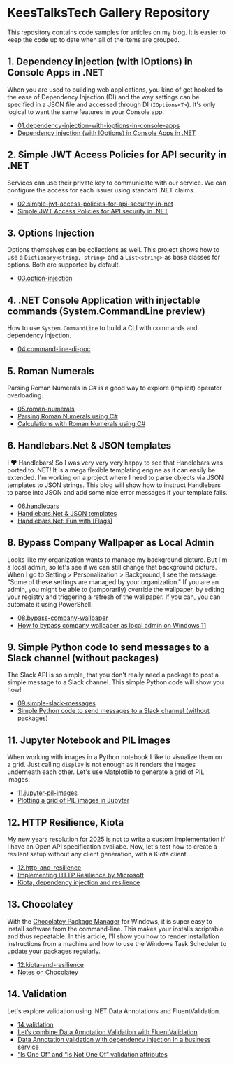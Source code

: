 ﻿# KeesTalksTech Gallery Repository

This repository contains code samples for articles on my blog.
It is easier to keep the code up to date when all of the items are grouped.

## 1. Dependency injection (with IOptions) in Console Apps in .NET

When you are used to building web applications, you kind of get hooked to the
ease of Dependency Injection (DI) and the way settings can be specified in a
JSON file and accessed through DI (``IOptions<T>``). It's only logical to
want the same features in your Console app.

- <a href="01.dependency-injection-with-ioptions-in-console-apps">01.dependency-injection-with-ioptions-in-console-apps</a>
- <a href="https://keestalkstech.com/2018/04/dependency-injection-with-ioptions-in-console-apps-in-dotnet/">Dependency injection (with IOptions) in Console Apps in .NET</a>


## 2. Simple JWT Access Policies for API security in .NET

Services can use their private key to communicate with our service.
We can configure the access for each issuer using standard .NET claims.

- <a href="02.simple-jwt-access-policies-for-api-security-in-net">02.simple-jwt-access-policies-for-api-security-in-net</a>
- <a href="https://keestalkstech.com/2024/11/simple-jwt-access-policies-for-api-security-in-net/">Simple JWT Access Policies for API security in .NET</a>

## 3. Options Injection

Options themselves can be collections as well. This
project shows how to use a `Dictionary<string, string>` and a
`List<string>` as base classes for options. Both are supported
by default.

- <a href="03.option-injection">03.option-injection</a>

## 4. .NET Console Application with injectable commands (System.CommandLine preview)

How to use `System.CommandLine` to build a CLI with commands and
dependency injection.

- <a href="04.command-line-di-poc">04.command-line-di-poc</a>

## 5. Roman Numerals
Parsing Roman Numerals in C# is a good way to explore
(implicit) operator overloading.

- <a href="05.roman-numerals">05.roman-numerals</a>
- <a href="https://keestalkstech.com/2017/08/parsing-roman-numerals-using-csharp/">Parsing Roman Numerals using C#</a>
- <a href="https://keestalkstech.com/2017/08/calculations-with-roman-numerals-in-csharp/">Calculations with Roman Numerals using C#</a>

## 6. Handlebars.Net & JSON templates

I ❤️ Handlebars! So I was very very very happy to see that Handlebars was ported to .NET!
It is a mega flexible templating engine as it can easily be extended. I'm working on a
project where I need to parse objects via JSON templates to JSON strings. This blog will
show how to instruct Handlebars to parse into JSON and add some nice error messages
if your template fails.

- <a href="06.handlebars">06.handlebars</a>
- <a href="https://keestalkstech.com/2022/09/handlebars-net-json-templates/">Handlebars.Net & JSON templates</a>
- <a href="https://keestalkstech.com/2022/09/handlebars-net-fun-with-flags/">Handlebars.Net: Fun with [Flags]</a>


## 8. Bypass Company Wallpaper as Local Admin

Looks like my organization wants to manage my background picture. But I'm a local admin,
so let's see if we can still change that background picture. When I go
to Setting > Personalization > Background, I see the message:
"Some of these settings are managed by your organization." If you are an admin,
you might be able to (temporarily) override the wallpaper, by editing your registry and
triggering a refresh of the wallpaper. If you can, you can automate it using PowerShell.

- <a href="08.bypass-company-wallpaper">08.bypass-company-wallpaper</a>
- <a href="https://keestalkstech.com/2024/12/how-to-bypass-company-background-image-as-local-admin-on-windows-11/">How to bypass company wallpaper as local admin on Windows 11</a>

## 9. Simple Python code to send messages to a Slack channel (without packages)

The Slack API is so simple, that you don't really need a package to post a simple message
to a Slack channel. This simple Python code will show you how!

- <a href="09.simple-slack-messages">09.simple-slack-messages</a>
- <a href="https://keestalkstech.com/simple-python-code-to-send-message-to-slack-channel-without-packages/">Simple Python code to send messages to a Slack channel (without packages)</a>


## 11. Jupyter Notebook and PIL images

When working with images in a Python notebook I like to visualize them on a grid. Just calling
`display` is not enough as it renders the images underneath each other. Let's use Matplotlib to
generate a grid of PIL images.


- <a href="11.jupyter-pil-images">11.jupyter-pil-images</a>
- <a href="https://keestalkstech.com/plotting-a-grid-of-pil-images-in-jupyter/">Plotting a grid of PIL images in Jupyter</a>


## 12. HTTP Resilience, Kiota

My new years resolution for 2025 is not to write a custom implementation if I have an
Open API specification availabe. Now, let's test how to create a resilent setup without
any client generation, with a Kiota client.

- <a href="12.http-and-resilience">12.http-and-resilience</a>
- <a href="https://keestalkstech.com/implementing-http-resilience-by-microsoft/">Implementing HTTP Resilience by Microsoft</a>
- <a href="https://keestalkstech.com/kiota-dependency-injection-and-resilience/">Kiota, dependency injection and resilience</a>

## 13. Chocolatey
With the <a href="https://community.chocolatey.org/">Chocolatey Package Manager</a> for Windows, it is super easy to install software from the command-line. This makes your installs scriptable and thus repeatable. In this article, I'll show you how to render installation instructions from a machine and how to use the Windows Task Scheduler to update your packages regularly.

- <a href="13.chocolatey">12.kiota-and-resilience</a>
- <a href="https://keestalkstech.com/notes-on-chocolatey/">Notes on Chocolatey</a>

## 14. Validation
Let's explore validation using .NET Data Annotations and FluentValidation.

- <a href="14.validation">14.validation</a>
- <a href="https://keestalkstech.com/lets-combine-data-annotation-validation-with-fluentvalidation/">Let’s combine Data Annotation Validation with FluentValidation</a>
- <a href="https://keestalkstech.com/data-annotation-validation-in-a-business-service/">Data Annotation validation with dependency injection in a business service</a>
- <a href="https://keestalkstech.com/is-one-of-and-is-not-one-of-validation-attributes/">“Is One Of” and “Is Not One Of” validation attributes</a>
